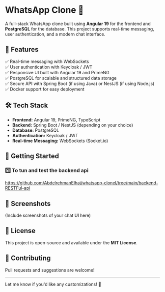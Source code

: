 # WhatsApp Clone 🚀  

A full-stack WhatsApp clone built using **Angular 19** for the frontend and **PostgreSQL** for the database. This project supports real-time messaging, user authentication, and a modern chat interface.  

## 📌 Features  
✅ Real-time messaging with WebSockets  
✅ User authentication with Keycloak / JWT  
✅ Responsive UI built with Angular 19 and PrimeNG  
✅ PostgreSQL for scalable and structured data storage  
✅ Secure API with Spring Boot (if using Java) or NestJS (if using Node.js)  
✅ Docker support for easy deployment  

## 🛠 Tech Stack  
- **Frontend:** Angular 19, PrimeNG, TypeScript  
- **Backend:** Spring Boot / NestJS (depending on your choice)  
- **Database:** PostgreSQL  
- **Authentication:** Keycloak / JWT  
- **Real-time Messaging:** WebSockets (Socket.io)  

## 🚀 Getting Started  

### 1️⃣ To tun and test the backend api
https://github.com/AbdelrehmanElhaj/whatsapp-cloneI/tree/main/backend-RESTFul-api

## 📸 Screenshots  
(Include screenshots of your chat UI here)  

## 💜 License  
This project is open-source and available under the **MIT License**.  

## 🤝 Contributing  
Pull requests and suggestions are welcome!  

---

Let me know if you'd like any customizations! 🚀

